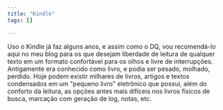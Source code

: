 ```yaml
---
title: "Kindle"
tags: []

---
```

Uso o Kindle já faz alguns anos, e assim como o DQ, vou recomendá-lo aqui no meu blog para os que desejam liberdade de leitura de qualquer texto em um formato confortável para os olhos e livre de interrupções. Antigamente era conhecido como livro, e podia ser pesado, molhado, perdido. Hoje podem existir milhares de livros, artigos e textos condensados em um "pequeno livro" eletrônico que possui, além do conforto da leitura, as opções antes mais difíceis nos livros físicos de busca, marcação com geração de log, notas, etc.

